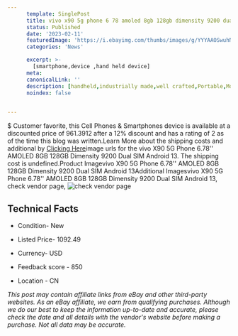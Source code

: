 ```yaml
---
      template: SinglePost
      title: vivo x90 5g phone 6 78 amoled 8gb 128gb dimensity 9200 dual sim android 13
      status: Published
      date: '2023-02-11'
      featuredImage: 'https://i.ebayimg.com/thumbs/images/g/YYYAAOSwuhNjfdWw/s-l225.jpg'
      categories: 'News'

      excerpt: >-
        [smartphone,device ,hand held device]
      meta:
      canonicalLink: ''
      description: [handheld,industrially made,well crafted,Portable,Mobile,Compact,Convenient,Lightweight,Maneuverable,Man-portable,Miniature,Carriable,Hand-held,Light,Holdable,Transportable,Mobile device,Pocket-sized,On-the-go,Wireless,Cordless,Compact size,Convenient size, smartphone,device ,hand held device]
      noindex: false

        
---
```

$
    Customer favorite, this Cell Phones & Smartphones device is available at a discounted price of 961.3912 after a 12% discount and has a rating of 2 as of the time this blog was written.Learn More about the shipping costs and additional by [Clicking Here](https://www.ebay.com/itm/225265030834?hash=item3472d796b2%3Ag%3AYYYAAOSwuhNjfdWw&mkevt=1&mkcid=1&mkrid=711-53200-19255-0&campid=%253CePNCampaignId%253E&customid=%253CreferenceId%253E&toolid=10049)image urls for the vivo X90 5G Phone 6.78'' AMOLED 8GB 128GB Dimensity 9200 Dual SIM Android 13. The shipping cost is undefined.Product Imagevivo X90 5G Phone 6.78'' AMOLED 8GB 128GB Dimensity 9200 Dual SIM Android 13Additional Imagesvivo X90 5G Phone 6.78'' AMOLED 8GB 128GB Dimensity 9200 Dual SIM Android 13, check vendor page, ![check vendor page](https://origin-galleryplus.ebayimg.com/ws/web/225265030834_2_0_1/225x225.jpg,https://origin-galleryplus.ebayimg.com/ws/web/225265030834_3_0_1/225x225.jpg,https://origin-galleryplus.ebayimg.com/ws/web/225265030834_4_0_1/225x225.jpg,https://origin-galleryplus.ebayimg.com/ws/web/225265030834_5_0_1/225x225.jpg,https://origin-galleryplus.ebayimg.com/ws/web/225265030834_6_0_1/225x225.jpg,https://origin-galleryplus.ebayimg.com/ws/web/225265030834_7_0_1/225x225.jpg,https://origin-galleryplus.ebayimg.com/ws/web/225265030834_8_0_1/225x225.jpg,https://origin-galleryplus.ebayimg.com/ws/web/225265030834_9_0_1/225x225.jpg,https://origin-galleryplus.ebayimg.com/ws/web/225265030834_10_0_1/225x225.jpg)
    
    

 ## Technical Facts 



     
      

 - Condition- New 


      

 - Listed Price- 1092.49 


      

 - Currency- USD 


      

 - Feedback score - 850 


      

 - Location - CN 


      
      

 *_This post may contain affiliate links from eBay and other third-party websites. As an eBay affiliate, we earn from qualifying purchases. Although we do our best to keep the information up-to-date and accurate, please check the date and all details with the vendor's website before making a purchase. Not all data may be accurate._*



    
    
    
    
    